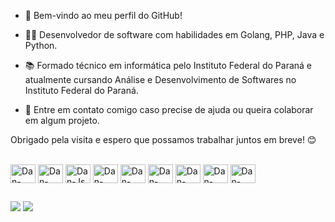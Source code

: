 - 👋 Bem-vindo ao meu perfil do GitHub!

- 👨‍💻 Desenvolvedor de software com habilidades em Golang, PHP, Java e Python.

- 📚 Formado técnico em informática pelo Instituto Federal do Paraná e atualmente cursando Análise e Desenvolvimento de Softwares no Instituto Federal do Paraná.

- 📩 Entre em contato comigo caso precise de ajuda ou queira colaborar em algum projeto.

Obrigado pela visita e espero que possamos trabalhar juntos em breve! 😊

<div style="display: inline_block"><br>
            <img align="center" alt="Dan-PHP" height="30" width="40"  src="https://cdn.jsdelivr.net/gh/devicons/devicon/icons/php/php-plain.svg" />
            <img align="center" alt="Dan-MYSQl" height="30" width="40"  src="https://cdn.jsdelivr.net/gh/devicons/devicon/icons/mysql/mysql-plain-wordmark.svg" />
            <img align="center" alt="Dan-Js" height="30" width="40"  src="https://cdn.jsdelivr.net/gh/devicons/devicon/icons/javascript/javascript-plain.svg" />
            <img align="center" alt="Dan-HTML5" height="30" width="40"  src="https://cdn.jsdelivr.net/gh/devicons/devicon/icons/html5/html5-plain-wordmark.svg" />    
            <img align="center" alt="Dan-CSS3" height="30" width="40"  src="https://cdn.jsdelivr.net/gh/devicons/devicon/icons/css3/css3-plain-wordmark.svg" />
            <img align="center" alt="Dan-Bootstrap" height="30" width="40"  src="https://cdn.jsdelivr.net/gh/devicons/devicon/icons/bootstrap/bootstrap-plain-wordmark.svg" />
            <img align="center" alt="Dan-Python" height="30" width="40"  src="https://cdn.jsdelivr.net/gh/devicons/devicon/icons/python/python-plain-wordmark.svg" />
            <img align="center" alt="Dan-DJango" height="30" width="40"  src="https://cdn.jsdelivr.net/gh/devicons/devicon/icons/django/django-plain.svg" />            
            <img align="center" alt="Dan-TypeScript" height="30" width="40"  src="https://cdn.jsdelivr.net/gh/devicons/devicon/icons/typescript/typescript-plain.svg" />

</div>

  ##
  
 <div>
        <a href = "mailto:galvaomartinsdaniel@gmail.com"><img src="https://img.shields.io/badge/-Gmail-%23333?style=for-the-badge&logo=gmail&logoColor=white" target="_blank"></a>
          <a href="https://www.linkedin.com/in/" target="_blank"><img src="https://img.shields.io/badge/-LinkedIn-%230077B5?style=for-the-badge&logo=linkedin&logoColor=white" target="_blank"></a> 
